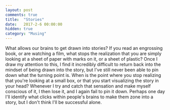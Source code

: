 ```yaml
---
layout: post
comments: true
title:  "Stories"
date:   2017-2-6 00:00:00
hidden: true
category: "Musing"
---
```


What allows our brains to get drawn into stories? If you read an engrossing book, or are watching a film, what stops the realization that you are simply looking at a sheet of paper with marks on it, or a sheet of plastic? Once I draw my attention to this, I find it incredibly difficult to return back into the mindset of being drawn into the story, but I've still never been able to pin down what the turning point is. When is the point where you stop realizing that you're looking at a small box, or that you start visualizing the story in your head? Whenever I try and catch that sensation and make myself conscious of it, I then lose it, and I again fail to pin it down. Perhaps one day I'll identify what clicks within people's brains to make them zone into a story, but I don't think I'll be successful alone.
